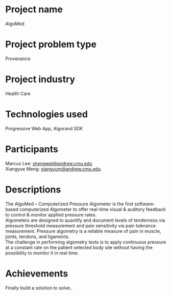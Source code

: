 # Project name
AlgoMed

# Project problem type
Provenance

# Project industry
Health Care

# Technologies used
Progressive Web App, Algorand SDK

# Participants
Marcus Lee: shengwel@andrew.cmu.edu<br/>
Xiangyue Meng: xiangyum@andrew.cmu.edu

# Descriptions
The AlgoMed – Computerized Pressure Algometer is the first software-based computerized Algometer to offer real-time visual & auditory feedback to control & monitor applied pressure rates.
<br/>
Algometers are designed to quantify and document levels of tenderness via pressure threshold measurement and pain sensitivity via pain tolerance measurement. Pressure algometry is a reliable measure of pain in muscle, joints, tendons, and ligaments.
<br/>
The challenge in performing algometry tests is to apply continuous pressure at a constant rate on the patient selected body site without having the possibility to monitor it in real time.

# Achievements
Finally build a solution to solve..
